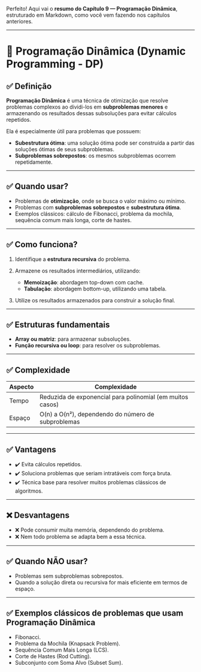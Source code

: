 Perfeito! Aqui vai o **resumo do Capítulo 9 — Programação Dinâmica**, estruturado em Markdown, como você vem fazendo nos capítulos anteriores.

---

# 📖 Programação Dinâmica (Dynamic Programming - DP)

## ✅ Definição

**Programação Dinâmica** é uma técnica de otimização que resolve problemas complexos ao dividi-los em **subproblemas menores** e armazenando os resultados dessas subsoluções para evitar cálculos repetidos.

Ela é especialmente útil para problemas que possuem:

* **Subestrutura ótima**: uma solução ótima pode ser construída a partir das soluções ótimas de seus subproblemas.
* **Subproblemas sobrepostos**: os mesmos subproblemas ocorrem repetidamente.

---

## ✅ Quando usar?

* Problemas de **otimização**, onde se busca o valor máximo ou mínimo.
* Problemas com **subproblemas sobrepostos** e **subestrutura ótima**.
* Exemplos clássicos: cálculo de Fibonacci, problema da mochila, sequência comum mais longa, corte de hastes.

---

## ✅ Como funciona?

1. Identifique a **estrutura recursiva** do problema.
2. Armazene os resultados intermediários, utilizando:

   * **Memoização**: abordagem top-down com cache.
   * **Tabulação**: abordagem bottom-up, utilizando uma tabela.
3. Utilize os resultados armazenados para construir a solução final.

---

## ✅ Estruturas fundamentais

* **Array ou matriz**: para armazenar subsoluções.
* **Função recursiva ou loop**: para resolver os subproblemas.

---

## ✅ Complexidade

| Aspecto | Complexidade                                              |
| ------- | --------------------------------------------------------- |
| Tempo   | Reduzida de exponencial para polinomial (em muitos casos) |
| Espaço  | O(n) a O(n²), dependendo do número de subproblemas        |

---

## ✅ Vantagens

* ✔️ Evita cálculos repetidos.
* ✔️ Soluciona problemas que seriam intratáveis com força bruta.
* ✔️ Técnica base para resolver muitos problemas clássicos de algoritmos.

---

## ❌ Desvantagens

* ❌ Pode consumir muita memória, dependendo do problema.
* ❌ Nem todo problema se adapta bem a essa técnica.

---

## ✅ Quando NÃO usar?

* Problemas sem subproblemas sobrepostos.
* Quando a solução direta ou recursiva for mais eficiente em termos de espaço.

---

## ✅ Exemplos clássicos de problemas que usam Programação Dinâmica

* Fibonacci.
* Problema da Mochila (Knapsack Problem).
* Sequência Comum Mais Longa (LCS).
* Corte de Hastes (Rod Cutting).
* Subconjunto com Soma Alvo (Subset Sum).